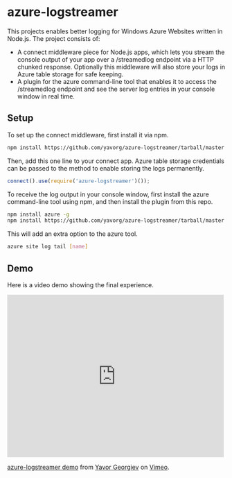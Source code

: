 azure-logstreamer
=============

This projects enables better logging for Windows Azure Websites written in Node.js. The
project consists of:
* A connect middleware piece for Node.js apps, which lets you stream the 
console output of your app over a /streamedlog endpoint via a HTTP chunked response. Optionally
this middleware will also store your logs in Azure table storage for safe keeping.
* A plugin for the azure command-line tool that enables it to access the /streamedlog endpoint 
and see the server log entries in your console window in real time. 

Setup
-------

To set up the connect middleware, first install it via npm.

```bash
npm install https://github.com/yavorg/azure-logstreamer/tarball/master
```

Then, add this one line to your connect app. Azure table storage credentials can be 
passed to the method to enable storing the logs permanently.

```javascript
connect().use(require('azure-logstreamer')());
```

To receive the log output in your console window, first install the azure command-line tool
using npm, and then install the plugin from this repo. 

```bash
npm install azure -g
npm install https://github.com/yavorg/azure-logstreamer/tarball/master -g
```

This will add an extra option to the azure tool.

```bash
azure site log tail [name]
```

Demo
------------

Here is a video demo showing the final experience.

<iframe src="http://player.vimeo.com/video/50185987" width="500" height="375" frameborder="0" webkitAllowFullScreen mozallowfullscreen allowFullScreen></iframe> <p><a href="http://vimeo.com/50185987">azure-logstreamer demo</a> from <a href="http://vimeo.com/yavorgeorgiev">Yavor Georgiev</a> on <a href="http://vimeo.com">Vimeo</a>.</p>